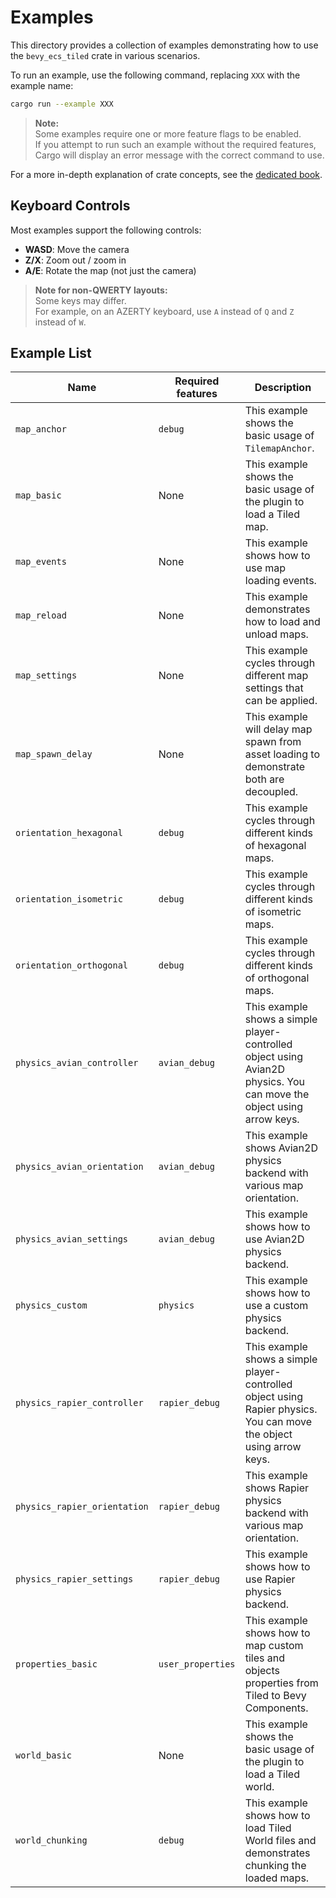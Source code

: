 # Examples

This directory provides a collection of examples demonstrating how to use the `bevy_ecs_tiled` crate in various scenarios.

To run an example, use the following command, replacing `XXX` with the example name:

```bash
cargo run --example XXX
```

> **Note:**  
> Some examples require one or more feature flags to be enabled.  
> If you attempt to run such an example without the required features, Cargo will display an error message with the correct command to use.

For a more in-depth explanation of crate concepts, see the [dedicated book](https://adrien-bon.github.io/bevy_ecs_tiled/).

## Keyboard Controls

Most examples support the following controls:

- **WASD**: Move the camera
- **Z/X**: Zoom out / zoom in
- **A/E**: Rotate the map (not just the camera)

> **Note for non-QWERTY layouts:**  
> Some keys may differ.  
> For example, on an AZERTY keyboard, use `A` instead of `Q` and `Z` instead of `W`.

## Example List

| Name | Required features | Description |
|------|-------------------|-------------|
| `map_anchor` | `debug` | This example shows the basic usage of `TilemapAnchor`. |
| `map_basic` | None | This example shows the basic usage of the plugin to load a Tiled map. |
| `map_events` | None | This example shows how to use map loading events. |
| `map_reload` | None | This example demonstrates how to load and unload maps. |
| `map_settings` | None | This example cycles through different map settings that can be applied. |
| `map_spawn_delay` | None | This example will delay map spawn from asset loading to demonstrate both are decoupled. |
| `orientation_hexagonal` | `debug` | This example cycles through different kinds of hexagonal maps. |
| `orientation_isometric` | `debug` | This example cycles through different kinds of isometric maps. |
| `orientation_orthogonal` | `debug` | This example cycles through different kinds of orthogonal maps. |
| `physics_avian_controller` | `avian_debug` | This example shows a simple player-controlled object using Avian2D physics. You can move the object using arrow keys. |
| `physics_avian_orientation` | `avian_debug` | This example shows Avian2D physics backend with various map orientation. |
| `physics_avian_settings` | `avian_debug` | This example shows how to use Avian2D physics backend. |
| `physics_custom` | `physics` | This example shows how to use a custom physics backend. |
| `physics_rapier_controller` | `rapier_debug` | This example shows a simple player-controlled object using Rapier physics. You can move the object using arrow keys. |
| `physics_rapier_orientation` | `rapier_debug` | This example shows Rapier physics backend with various map orientation. |
| `physics_rapier_settings` | `rapier_debug` | This example shows how to use Rapier physics backend. |
| `properties_basic` | `user_properties` | This example shows how to map custom tiles and objects properties from Tiled to Bevy Components. |
| `world_basic` | None | This example shows the basic usage of the plugin to load a Tiled world. |
| `world_chunking` | `debug` | This example shows how to load Tiled World files and demonstrates chunking the loaded maps. |
